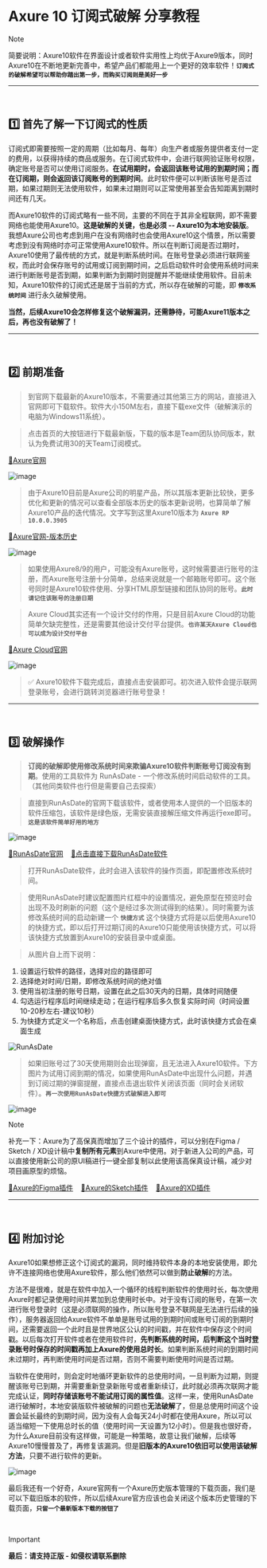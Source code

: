 # Axure 10 订阅式破解 分享教程

> [!NOTE]
> 简要说明：Axure10软件在界面设计或者软件实用性上均优于Axure9版本，同时Axure10在不断地更新完善中，希望产品们都能用上一个更好的效率软件！**```订阅式的破解希望可以帮助你踏出第一步，而购买订阅则是美好一步```**

---
<br>

## 1️⃣ 首先了解一下订阅式的性质

订阅式即需要按照一定的周期（比如每月、每年）向生产者或服务提供者支付一定的费用，以获得持续的商品或服务。在订阅式软件中，会进行联网验证账号权限，确定账号是否可以使用订阅服务。**在试用期时，会返回该账号试用的到期时间；而在订阅期，则会返回该订阅账号的到期时间**。此时软件便可以判断该账号是否过期，如果过期则无法使用软件，如果未过期则可以正常使用甚至会告知距离到期时间还有几天。

而Axure10软件的订阅式略有一些不同，主要的不同在于其非全程联网，即不需要网络也能使用Axure10。**这是破解的关键，也是必须 -- Axure10为本地安装版**。我想Axure公司也考虑到用户在没有网络时也会使用Axure10这个情景，所以需要考虑到没有网络时亦可正常使用Axure10软件。所以在判断订阅是否过期时，Axure10使用了最传统的方式，就是判断系统时间。在账号登录必须进行联网鉴权，而此时会保存账号的试用或订阅到期时间，之后启动软件时会使用系统时间来进行判断账号是否到期，如果判断为到期时则提醒并不能继续使用软件。目前未知，Axure10软件的订阅式还是居于当前的方式，所以存在破解的可能，即 **```修改系统时间```** 进行永久破解使用。

**当然，后续Axure10会怎样修复这个破解漏洞，还需静待，可能Axure11版本之后，再也没有破解了！**

---
<br>

## 2️⃣ 前期准备

> 到官网下载最新的Axure10版本，不需要通过其他第三方的网站，直接进入官网即可下载软件。软件大小150M左右，直接下载exe文件（破解演示的电脑为Windows11系统）。

> 点击首页的大按钮进行下载最新版，下载的版本是Team团队协同版本，默认为免费试用30的天Team订阅模式。

[🔅Axure官网](https://www.axure.com)

![image](https://github.com/PM-Geeker-ORG/Adok/assets/143123392/6bbc4052-a373-4116-8de2-7af52d3eddd6)

> 由于Axure10目前是Axure公司的明星产品，所以其版本更新比较快，更多优化和更新的情况可以查看全部版本历史的版本更新说明，也算简单了解Axure10产品的迭代情况。文字写到这里Axure10版本为 **```Axure RP 10.0.0.3905```**

[🔅Axure官网-版本历史](https://www.axure.com/release-history)

![image](https://github.com/PM-Geeker-ORG/Adok/assets/143123392/d85db19a-3abc-4bca-bec5-b547e7e6cf80)

> 如果使用Axure8/9的用户，可能没有Axure账号，这时候需要进行账号的注册，而Axure账号注册十分简单，总结来说就是一个邮箱账号即可。这个账号同时是Axure10软件使用、分享HTML原型链接和团队协同的账号。**```此时请记住该账号的注册日期```**

> Axure Cloud其实还有一个设计交付的作用，只是目前Axure Cloud的功能简单欠缺完整性，还是需要其他设计交付平台提供。**```也许某天Axure Cloud也可以成为设计交付平台```**

[🔅Axure Cloud官网](https://app.axure.cloud/app)

![image](https://github.com/PM-Geeker-ORG/Adok/assets/143123392/4874d833-c2bb-4d48-93ae-e5c4920285dd)

> ✅ Axure10软件下载完成后，直接点击安装即可。初次进入软件会提示联网登录账号，会进行跳转浏览器进行账号登录！

---
<br>

## 3️⃣ 破解操作

> **订阅的破解即使用修改系统时间来欺骗Axure10软件判断账号订阅没有到期**。使用的工具软件为 RunAsDate - 一个修改系统时间启动软件的工具。（其他同类软件也行但是需要自己去探索）

> 直接到RunAsDate的官网下载该软件，或者使用本人提供的一个旧版本的软件压缩包，该软件是绿色版，无需安装直接解压缩文件再运行exe即可。**```这是该软件简单好用的地方```**

![image](https://github.com/PM-Geeker-ORG/Adok/assets/143123392/306b75fd-41c2-4f02-8c85-85deef6eb25a)

[🔅RunAsDate官网](https://www.nirsoft.net/utils/run_as_date.html) &nbsp;&nbsp; [🔅点击直接下载RunAsDate软件](https://www.nirsoft.net/utils/runasdate-x64.zip)

> 打开RunAsDate软件，此时会进入该软件的操作页面，即配置修改系统时间。

> 使用RunAsDate时建议配置图片红框中的设置情况，避免原型在预览时会出现不及时刷新的问题（这个是经过多次测试得到的结果）。同时需要为该修改系统时间的启动新建一个 **```快捷方式```** 这个快捷方式将是以后使用Axure10的快捷方式，即以后打开过期订阅的Axure10只能使用该快捷方式，可以将该快捷方式放置到Axure10的安装目录中或桌面。

> 从图片自上而下说明：
1. 设置运行软件的路径，选择对应的路径即可
2. 选择绝对时间/日期，即修改系统时间的绝对值
3. 使用当初注册的账号日期，设置在此之后30天内的日期，具体时间随便
4. 勾选运行程序后时间继续走动；在运行程序后多久恢复实际时间（时间设置10-20秒左右-建议10秒）
5. 为快捷方式定义一个名称后，点击创建桌面快捷方式，此时该快捷方式会在桌面生成

![RunAsDate](https://github.com/PM-Geeker-ORG/Adok/assets/143123392/5a9c7d4f-f6f1-4feb-83ea-4d680fb01377)

> 如果旧账号过了30天使用期则会出现弹窗，且无法进入Axure10软件。下方图片为试用订阅到期的情况，如果使用RunAsDate中出现什么问题，并遇到订阅过期的弹窗提醒，直接点击退出软件关闭该页面（同时会关闭软件）。**```再一次使用RunAsDate快捷方式破解进入即可```**

![image](https://github.com/PM-Geeker-ORG/Adok/assets/143123392/9f8780fa-cf6c-49d5-a215-8b4f4c8f14f5)

> [!NOTE]
> 补充一下：Axure为了高保真而增加了三个设计的插件，可以分别在Figma / Sketch / XD设计稿中**复制所有元素**到Axure中使用。对于新进入公司的产品，可以直接使用新公司的原UI稿进行一键全部复制以此使用该高保真设计稿，减少对项目画原型的烦恼。

[🔅Axure的Figma插件](https://www.figma.com/community/plugin/837098402230990991/axure) &nbsp;&nbsp; [🔅Axure的Sketch插件](https://www.axure.com/axure-sketch-plugin) &nbsp;&nbsp; [🔅Axure的XD插件](https://xd.adobe.com/landing/plugin-download/en/desktop.html?pluginId=2d46a4a0)

---
<br>

## 4️⃣ 附加讨论

Axure10如果想修正这个订阅式的漏洞，同时维持软件本身的本地安装使用，即允许不连接网络也使用Axure软件，那么他们依然可以做到**防止破解**的方法。

方法不是很难，就是在软件中加入一个循环的线程判断软件的使用时长，每次使用Axure时都记录使用时间并累加到总使用时长中。对于没有订阅的账号，在第一次进行账号登录时（这是必须联网的操作，所以账号登录不联网是无法进行后续的操作），服务器返回给Axure软件不单单是账号试用的到期时间或账号订阅的到期时间，还需要返回一个此时且是世界地区公认的时间戳，并在软件中保存这个时间戳。以后每次打开软件或者在使用软件时，**先判断系统的时间，后判断这个当时登录账号时保存的时间戳再加上Axure的使用总时长**。如果判断系统时间的到期时间未过期时，再判断使用时间是否过期，否则不需要判断使用时间是否过期。

当软件在使用时，则会定时地循环更新软件的总使用时间，一旦判断为过期，则提醒该账号已到期，并需要重新登录新账号或者重新续订，此时就必须再次联网才能完成认证，**同时存储该账号不能试用订阅的属性值**。这样一来，使用RunAsDate进行破解时，本地安装版软件被破解的问题也**无法破解**了，但是总使用时间这个设置会延长最终的到期时间，因为没有人会每天24小时都在使用Axure，所以可以适当缩短一下使用总时长的值（使用时间一天设置为12小时）。但是我也很好奇，为什么Axure目前没有这样做，可能是一种策略，故意让我们破解，后续等Axure10慢慢普及了，再修复该漏洞。但是**旧版本的Axure10依旧可以使用该破解方法**，只要不进行软件的更新。

![image](https://github.com/PM-Geeker-ORG/Adok/assets/143123392/954044af-fede-4091-9820-408ecea5e941)

最后我还有一个好奇，Axure官网有一个Axure历史版本管理的下载页面，我们是可以下载旧版本的软件，所以后续Axure官方应该也会关闭这个版本历史管理的下载页面，**```只留一个最新版本下载的按钮了```**

<br>

> [!IMPORTANT]
> **最后：请支持正版 - 如侵权请联系删除**
